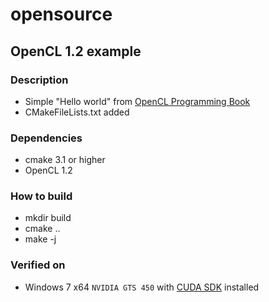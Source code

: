 # opensource

## OpenCL 1.2 example

### Description

* Simple "Hello world" from [OpenCL Programming Book](https://www.fixstars.com/en/opencl/book/OpenCLProgrammingBook/first-opencl-program/)
* CMakeFileLists.txt added

### Dependencies

* cmake 3.1 or higher
* OpenCL 1.2

### How to build

* mkdir build
* cmake ..
* make -j

### Verified on

* Windows 7 x64 `NVIDIA GTS 450` with [CUDA SDK](https://developer.nvidia.com/cuda-downloads) installed